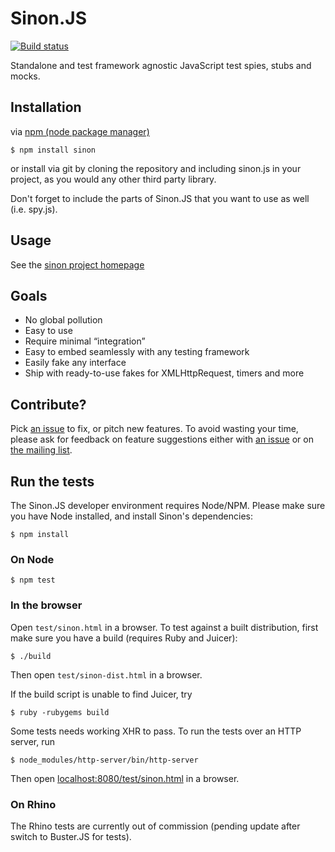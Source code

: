# Sinon.JS

[![Build status](https://secure.travis-ci.org/cjohansen/Sinon.JS.png?branch=master)](http://travis-ci.org/cjohansen/Sinon.JS)

Standalone and test framework agnostic JavaScript test spies, stubs and mocks.

## Installation

via [npm (node package manager)](http://github.com/isaacs/npm)

    $ npm install sinon

or install via git by cloning the repository and including sinon.js
in your project, as you would any other third party library.

Don't forget to include the parts of Sinon.JS that you want to use as well
(i.e. spy.js).

## Usage

See the [sinon project homepage](http://sinonjs.org/)

## Goals

* No global pollution
* Easy to use
* Require minimal “integration”
* Easy to embed seamlessly with any testing framework
* Easily fake any interface
* Ship with ready-to-use fakes for XMLHttpRequest, timers and more

## Contribute?

Pick [an issue](http://github.com/cjohansen/Sinon.JS/issues) to fix, or pitch
new features. To avoid wasting your time, please ask for feedback on feature
suggestions either with [an issue](http://github.com/cjohansen/Sinon.JS/issues/new)
or on [the mailing list](http://groups.google.com/group/sinonjs).

## Run the tests

The Sinon.JS developer environment requires Node/NPM. Please make sure you have
Node installed, and install Sinon's dependencies:

    $ npm install

### On Node

    $ npm test

### In the browser

Open `test/sinon.html` in a browser. To test against a built distribution, first
make sure you have a build (requires Ruby and Juicer):

    $ ./build

Then open `test/sinon-dist.html` in a browser.

If the build script is unable to find Juicer, try

    $ ruby -rubygems build

Some tests needs working XHR to pass. To run the tests over an HTTP server, run

    $ node_modules/http-server/bin/http-server

Then open [localhost:8080/test/sinon.html](http://localhost:8080/test/sinon.html)
in a browser.

### On Rhino

The Rhino tests are currently out of commission (pending update after switch to
Buster.JS for tests).
